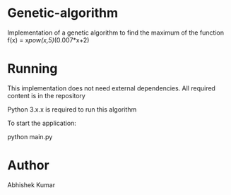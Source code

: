 # Genetic-algorithm

Implementation of a genetic algorithm to find the maximum of the function f(x) = x*pow(x,5)*(0.007*x+2)

# Running
This implementation does not need external dependencies. All required content is in the repository

Python 3.x.x is required to run this algorithm

To start the application:

python main.py

# Author

Abhishek Kumar
